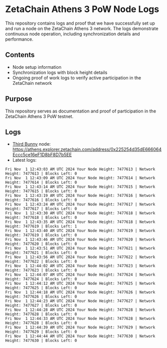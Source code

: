 # ZetaChain Athens 3 PoW Node Logs
This repository contains logs and proof that we have successfully set up and run a node on the ZetaChain Athens 3 network. The logs demonstrate continuous node operation, including synchronization details and performance.

## Contents
- Node setup information
- Synchronization logs with block height details
- Ongoing proof of work logs to verify active participation in the ZetaChain network

## Purpose
This repository serves as documentation and proof of participation in the ZetaChain Athens 3 PoW testnet.

## Logs

- [Third Bunny](https://thirdbunny.xyz/) node: https://athens.explorer.zetachain.com/address/0x225254d35dE666064Eccc5ce16eF1D8bF8D7b5EE
- Latest logs:
```
Fri Nov  1 12:43:03 AM UTC 2024 Your Node Height: 7477613 | Network Height: 7477613 | Blocks Left: 0
Fri Nov  1 12:43:09 AM UTC 2024 Your Node Height: 7477614 | Network Height: 7477614 | Blocks Left: 0
Fri Nov  1 12:43:14 AM UTC 2024 Your Node Height: 7477615 | Network Height: 7477615 | Blocks Left: 0
Fri Nov  1 12:43:19 AM UTC 2024 Your Node Height: 7477616 | Network Height: 7477616 | Blocks Left: 0
Fri Nov  1 12:43:24 AM UTC 2024 Your Node Height: 7477617 | Network Height: 7477617 | Blocks Left: 0
Fri Nov  1 12:43:30 AM UTC 2024 Your Node Height: 7477618 | Network Height: 7477618 | Blocks Left: 0
Fri Nov  1 12:43:35 AM UTC 2024 Your Node Height: 7477618 | Network Height: 7477619 | Blocks Left: 1
Fri Nov  1 12:43:40 AM UTC 2024 Your Node Height: 7477619 | Network Height: 7477619 | Blocks Left: 0
Fri Nov  1 12:43:46 AM UTC 2024 Your Node Height: 7477620 | Network Height: 7477620 | Blocks Left: 0
Fri Nov  1 12:43:51 AM UTC 2024 Your Node Height: 7477621 | Network Height: 7477621 | Blocks Left: 0
Fri Nov  1 12:43:56 AM UTC 2024 Your Node Height: 7477622 | Network Height: 7477622 | Blocks Left: 0
Fri Nov  1 12:44:02 AM UTC 2024 Your Node Height: 7477623 | Network Height: 7477623 | Blocks Left: 0
Fri Nov  1 12:44:07 AM UTC 2024 Your Node Height: 7477624 | Network Height: 7477624 | Blocks Left: 0
Fri Nov  1 12:44:12 AM UTC 2024 Your Node Height: 7477625 | Network Height: 7477625 | Blocks Left: 0
Fri Nov  1 12:44:18 AM UTC 2024 Your Node Height: 7477626 | Network Height: 7477626 | Blocks Left: 0
Fri Nov  1 12:44:23 AM UTC 2024 Your Node Height: 7477627 | Network Height: 7477627 | Blocks Left: 0
Fri Nov  1 12:44:28 AM UTC 2024 Your Node Height: 7477628 | Network Height: 7477628 | Blocks Left: 0
Fri Nov  1 12:44:33 AM UTC 2024 Your Node Height: 7477628 | Network Height: 7477628 | Blocks Left: 0
Fri Nov  1 12:44:39 AM UTC 2024 Your Node Height: 7477629 | Network Height: 7477629 | Blocks Left: 0
Fri Nov  1 12:44:44 AM UTC 2024 Your Node Height: 7477630 | Network Height: 7477630 | Blocks Left: 0
```
